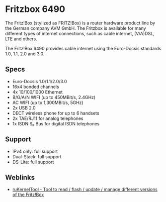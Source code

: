 # Fritzbox 6490

The Fritz!Box (stylized as FRITZ!Box) is a router hardware product line by the German company AVM GmbH. The Fritzbox is available for many different types of internet connections, such as cable internet, (V/A)DSL, LTE and others.

The Fritz!Box 6490 provides cable internet using the Euro-Docsis standards 1.0, 1.1, 2.0 and 3.0.

## Specs

* Euro-Docsis 1.0/1.1/2.0/3.0
* 16x4 bonded channels
* 4x 10/100/1000 Ethernet
* B/G/A/N WIFI (up to 450MBit/s, 2.4GHz)
* AC WIFI (up to 1,300MBit/s, 5GHz)
* 2x USB 2.0
* DECT wireless phone for up to 6 handsets
* 2x TAE/RJ11 for analog telephones
* 1x ISDN S₀ Bus for digital ISDN telephones

## Support

* IPv4 only: full support
* Dual-Stack: full support
* DS-Lite: full support

## Weblinks

* [ruKernelTool - Tool to read / flash / update / manage different versions of the Fritz!Box](http://rukerneltool.rainerullrich.de/index_rukt.html)
